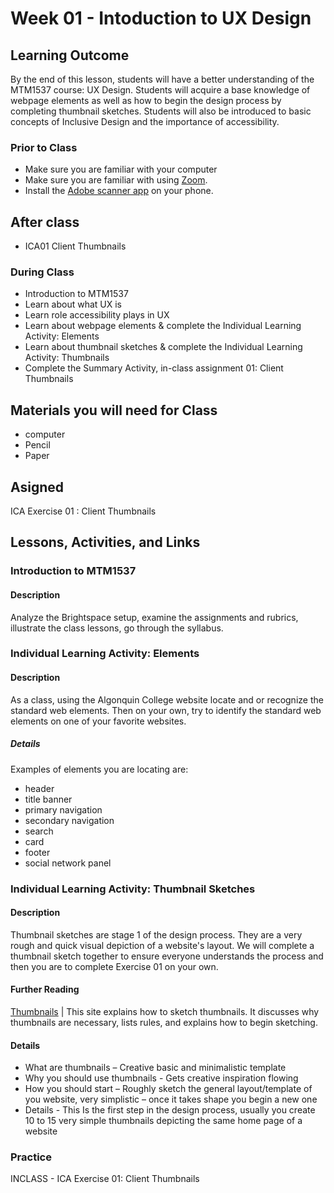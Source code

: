 # Week 01 - Intoduction to UX Design

## Learning Outcome

By the end of this lesson, students will have a better understanding of the MTM1537 course: UX Design. Students will acquire a base knowledge of webpage elements as well as how to begin the design process by completing thumbnail sketches. Students will also be introduced to basic concepts of Inclusive Design and the importance of accessibility.

### Prior to Class

- Make sure you are familiar with your computer
- Make sure you are familiar with using [Zoom](https://zoom.us/).
- Install the [Adobe scanner app](https://acrobat.adobe.com/ca/en/mobile/scanner-app.html) on your phone.

## After class

- ICA01 Client Thumbnails

### During Class

- Introduction to MTM1537
- Learn about what UX is
- Learn role accessibility plays in UX
- Learn about webpage elements & complete the Individual Learning Activity: Elements
- Learn about thumbnail sketches & complete the Individual Learning Activity: Thumbnails
- Complete the Summary Activity, in-class assignment 01: Client Thumbnails

## Materials you will need for Class

- computer
- Pencil
- Paper

## Asigned

ICA Exercise 01 : Client Thumbnails

## Lessons, Activities, and Links

### Introduction to MTM1537

#### Description

Analyze the Brightspace setup, examine the assignments and rubrics, illustrate the class lessons, go through the syllabus.

### Individual Learning Activity: Elements

#### Description

As a class, using the Algonquin College website locate and or recognize the standard web elements. Then on your own, try to identify the standard web elements on one of your favorite websites.

##### Details

Examples of elements you are locating are:

- header
- title banner
- primary navigation
- secondary navigation
- search
- card
- footer
- social network panel

### Individual Learning Activity: Thumbnail Sketches

#### Description

Thumbnail sketches are stage 1 of the design process. They are a very rough and quick visual depiction of a website's layout. We will complete a thumbnail sketch together to ensure everyone understands the process and then you are to complete Exercise 01 on your own.

#### Further Reading

[Thumbnails](https://designshack.net/articles/inspiration/close-photoshop-and-grab-a-pencil-the-lost-art-of-thumbnail-sketches/) | This site explains how to sketch thumbnails. It discusses why thumbnails are necessary, lists rules, and explains how to begin sketching.

#### Details

- What are thumbnails – Creative basic and minimalistic template
- Why you should use thumbnails - Gets creative inspiration flowing
- How you should start – Roughly sketch the general layout/template of you website, very simplistic – once it takes shape you begin a new one
- Details - This Is the first step in the design process, usually you create 10 to 15 very simple thumbnails depicting the same home page of a website

### Practice

INCLASS - ICA Exercise 01: Client Thumbnails
